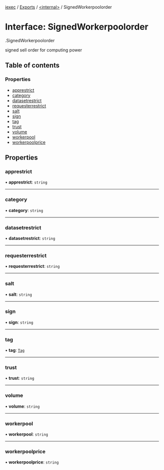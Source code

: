 [iexec](../README.md) / [Exports](../modules.md) / [<internal\>](../modules/internal_.md) / SignedWorkerpoolorder

# Interface: SignedWorkerpoolorder

[<internal>](../modules/internal_.md).SignedWorkerpoolorder

signed sell order for computing power

## Table of contents

### Properties

- [apprestrict](internal_.SignedWorkerpoolorder.md#apprestrict)
- [category](internal_.SignedWorkerpoolorder.md#category)
- [datasetrestrict](internal_.SignedWorkerpoolorder.md#datasetrestrict)
- [requesterrestrict](internal_.SignedWorkerpoolorder.md#requesterrestrict)
- [salt](internal_.SignedWorkerpoolorder.md#salt)
- [sign](internal_.SignedWorkerpoolorder.md#sign)
- [tag](internal_.SignedWorkerpoolorder.md#tag)
- [trust](internal_.SignedWorkerpoolorder.md#trust)
- [volume](internal_.SignedWorkerpoolorder.md#volume)
- [workerpool](internal_.SignedWorkerpoolorder.md#workerpool)
- [workerpoolprice](internal_.SignedWorkerpoolorder.md#workerpoolprice)

## Properties

### apprestrict

• **apprestrict**: `string`

___

### category

• **category**: `string`

___

### datasetrestrict

• **datasetrestrict**: `string`

___

### requesterrestrict

• **requesterrestrict**: `string`

___

### salt

• **salt**: `string`

___

### sign

• **sign**: `string`

___

### tag

• **tag**: [`Tag`](../modules/internal_.md#tag)

___

### trust

• **trust**: `string`

___

### volume

• **volume**: `string`

___

### workerpool

• **workerpool**: `string`

___

### workerpoolprice

• **workerpoolprice**: `string`
